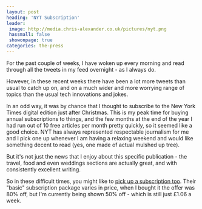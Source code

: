 ```yaml
---
layout: post
heading: 'NYT Subscription'
leader:
 image: http://media.chris-alexander.co.uk/pictures/nyt.png
 hassmall: false
 showonpage: true
categories: the-press
---
```


For the past couple of weeks, I have woken up every morning and read through all the tweets in my feed overnight - as I always do.

However, in these recent weeks there have been a lot more tweets than usual to catch up on, and on a much wider and more worrying range of topics than the usual tech innovations and jokes.

In an odd way, it was by chance that I thought to subscribe to the New York Times digital edition just after Christmas. This is my peak time for buying annual subscriptions to things, and the few months at the end of the year I had run out of 10 free articles per month pretty quickly, so it seemed like a good choice. NYT has always represented respectable journalism for me and I pick one up whenever I am having a relaxing weekend and would like something decent to read (yes, one made of actual mulshed up tree).

But it's not just the news that I enjoy about this specific publication - the travel, food and even weddings sections are actually great, and with consistently excellent writing.

So in these difficult times, you might like to [pick up a subscription too](http://www.nytimes.com/subscriptions/inyt/lp87JWF.html). Their "basic" subscription package varies in price, when I bought it the offer was 80% off, but I'm currently being shown 50% off - which is still just £1.06 a week.